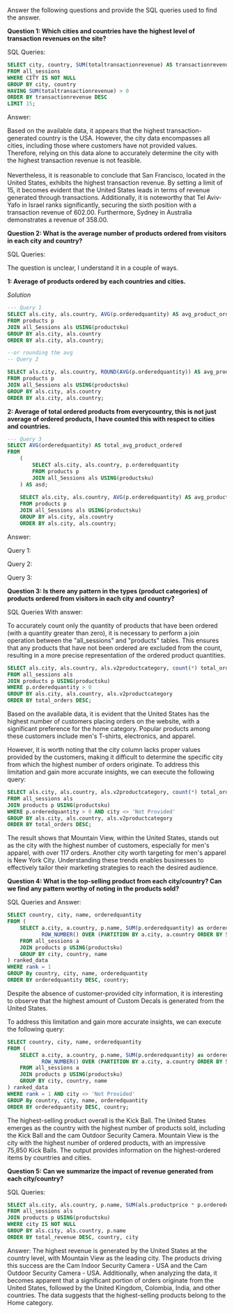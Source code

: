 Answer the following questions and provide the SQL queries used to find the answer.

    
**Question 1: Which cities and countries have the highest level of transaction revenues on the site?**


SQL Queries:
```sql
SELECT city, country, SUM(totaltransactionrevenue) AS transactionrevenue
FROM all_sessions
WHERE CITY IS NOT NULL
GROUP BY city, country
HAVING SUM(totaltransactionrevenue) > 0
ORDER BY transactionrevenue DESC
LIMIT 15;
```
Answer: <br>

Based on the available data, it appears that the highest transaction-generated country is the USA. However, the city data encompasses all cities, including those where customers have not provided values. Therefore, relying on this data alone to accurately determine the city with the highest transaction revenue is not feasible. <br><br>
Nevertheless, it is reasonable to conclude that San Francisco, located in the United States, exhibits the highest transaction revenue. By setting a limit of 15, it becomes evident that the United States leads in terms of revenue generated through transactions. Additionally, it is noteworthy that Tel Aviv-Yafo in Israel ranks significantly, securing the sixth position with a transaction revenue of 602.00. Furthermore, Sydney in Australia demonstrates a revenue of 358.00.


**Question 2: What is the average number of products ordered from visitors in each city and country?**

SQL Queries:

The question is unclear, I understand it in a couple of ways.

**1: Average of products ordered by each countries and cities.**

*Solution*
```sql
--- Query 1
SELECT als.city, als.country, AVG(p.orderedquantity) AS avg_product_ordered
FROM products p
JOIN all_Sessions als USING(productsku)
GROUP BY als.city, als.country
ORDER BY als.city, als.country;

--or rounding the avg
-- Query 2

SELECT als.city, als.country, ROUND(AVG(p.orderedquantity)) AS avg_product_ordered
FROM products p
JOIN all_Sessions als USING(productsku)
GROUP BY als.city, als.country
ORDER BY als.city, als.country;
```

**2: Average of total ordered products from everycountry, this is not just average of ordered products, I have counted this with respect to cities and countries.**
```sql
--- Query 3
SELECT AVG(orderedquantity) AS total_avg_product_ordered
FROM
	(
		SELECT als.city, als.country, p.orderedquantity
		FROM products p
		JOIN all_Sessions als USING(productsku)
	) AS asd;
	
    SELECT als.city, als.country, AVG(p.orderedquantity) AS avg_product_ordered
    FROM products p
    JOIN all_Sessions als USING(productsku)
    GROUP BY als.city, als.country
    ORDER BY als.city, als.country;
```
Answer:

Query 1:

Query 2:

Query 3:


**Question 3: Is there any pattern in the types (product categories) of products ordered from visitors in each city and country?**

SQL Queries With answer:

To accurately count only the quantity of products that have been ordered (with a quantity greater than zero), it is necessary to perform a join operation between the "all_sessions" and "products" tables. This ensures that any products that have not been ordered are excluded from the count, resulting in a more precise representation of the ordered product quantities.

```sql
SELECT als.city, als.country, als.v2productcategory, count(*) total_orders
FROM all_sessions als
JOIN products p USING(productsku)
WHERE p.orderedquantity > 0
GROUP BY als.city, als.country, als.v2productcategory
ORDER BY total_orders DESC;
```

Based on the available data, it is evident that the United States has the highest number of customers placing orders on the website, with a significant preference for the home category. Popular products among these customers include men's T-shirts, electronics, and apparel.<br>

However, it is worth noting that the city column lacks proper values provided by the customers, making it difficult to determine the specific city from which the highest number of orders originate. To address this limitation and gain more accurate insights, we can execute the following query:
```sql
SELECT als.city, als.country, als.v2productcategory, count(*) total_orders
FROM all_sessions als
JOIN products p USING(productsku)
WHERE p.orderedquantity > 0 AND city <> 'Not Provided'
GROUP BY als.city, als.country, als.v2productcategory
ORDER BY total_orders DESC;
```
The result shows that Mountain View, within the United States, stands out as the city with the highest number of customers, especially for men's apparel, with over 117 orders. Another city worth targeting for men's apparel is New York City. Understanding these trends enables businesses to effectively tailor their marketing strategies to reach the desired audience.

**Question 4: What is the top-selling product from each city/country? Can we find any pattern worthy of noting in the products sold?**


SQL Queries and Answer:
```sql
SELECT country, city, name, orderedquantity
FROM (
    SELECT a.city, a.country, p.name, SUM(p.orderedquantity) as orderedquantity,
           ROW_NUMBER() OVER (PARTITION BY a.city, a.country ORDER BY SUM(p.orderedquantity) DESC) as rank
    FROM all_sessions a
	JOIN products p USING(productsku)
    GROUP BY city, country, name
) ranked_data
WHERE rank = 1
GROUP By country, city, name, orderedquantity
ORDER BY orderedquantity DESC, country;
```
Despite the absence of customer-provided city information, it is interesting to observe that the highest amount of Custom Decals is generated from the United States.<br>

To address this limitation and gain more accurate insights, we can execute the following query:
```sql
SELECT country, city, name, orderedquantity
FROM (
    SELECT a.city, a.country, p.name, SUM(p.orderedquantity) as orderedquantity,
           ROW_NUMBER() OVER (PARTITION BY a.city, a.country ORDER BY SUM(p.orderedquantity) DESC) as rank
    FROM all_sessions a
	JOIN products p USING(productsku)
    GROUP BY city, country, name
) ranked_data
WHERE rank = 1 AND city <> 'Not Provided'
GROUP By country, city, name, orderedquantity
ORDER BY orderedquantity DESC, country;
```
The highest-selling product overall is the Kick Ball. The United States emerges as the country with the highest number of products sold, including the Kick Ball and the cam Outdoor Security Camera. Mountain View is the city with the highest number of ordered products, with an impressive 75,850 Kick Balls. The output provides information on the highest-ordered items by countries and cities.

**Question 5: Can we summarize the impact of revenue generated from each city/country?**

SQL Queries:
```sql
SELECT als.city, als.country, p.name, SUM(als.productprice * p.orderedquantity) AS total_revenue
FROM all_sessions als
JOIN products p USING(productsku)
WHERE city IS NOT NULL
GROUP BY als.city, als.country, p.name
ORDER BY total_revenue DESC, country, city
```
Answer:
The highest revenue is generated by the United States at the country level, with Mountain View as the leading city. The products driving this success are the Cam Indoor Security Camera - USA and the Cam Outdoor Security Camera - USA. Additionally, when analyzing the data, it becomes apparent that a significant portion of orders originate from the United States, followed by the United Kingdom, Colombia, India, and other countries. The data suggests that the highest-selling products belong to the Home category.






